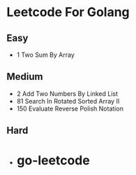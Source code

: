 # Leetcode For Golang

## Easy
- 1 Two Sum By Array

## Medium
- 2 Add Two Numbers By Linked List
- 81 Search In Rotated Sorted Array II
- 150 Evaluate Reverse Polish Notation

## Hard
- # go-leetcode
